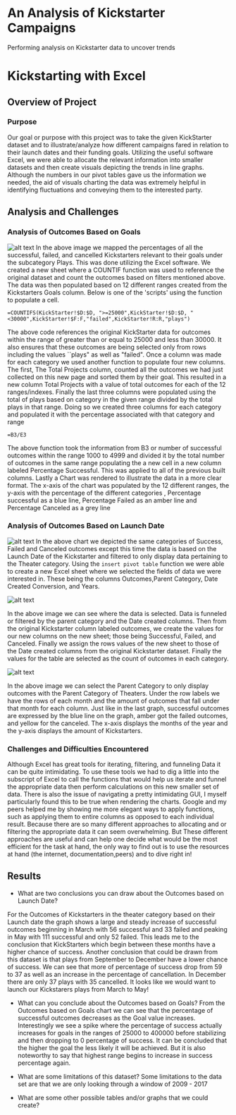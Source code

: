 # An Analysis of Kickstarter Campaigns
Performing analysis on Kickstarter data to uncover trends

# Kickstarting with Excel

## Overview of Project

### Purpose
Our goal or purpose with this project was to take the given KickStarter dataset and to illustrate/analyze how different campaigns fared in relation to their launch dates and their funding goals. Utilizing the useful software Excel, we were able to allocate the relevant information into smaller datasets and then create visuals depicting the trends in line graphs. Although the numbers in our pivot tables gave us the information we needed, the aid of visuals charting the data was extremely helpful in identifying fluctuations and conveying them to the interested party.
## Analysis and Challenges

### Analysis of Outcomes Based on Goals
![alt text](https://github.com/sebcampos/kickstarter-analysis/blob/master/resources/Outcomes_vs_Goals.png?raw=true)
In the above image we mapped the percentages of all the successful, failed, and cancelled Kickstarters relevant to their goals under the subcategory Plays. This was done utilizing the Excel software. We created a new sheet where a COUNTIF function was used to reference the original dataset and count the outcomes based on filters mentioned above. The data was then populated based on 12 different ranges created from the Kickstarters Goals column. Below is one of the 'scripts' using the function to populate a cell.

`=COUNTIFS(KickStarter!$D:$D, ">=25000",KickStarter!$D:$D, "<30000",KickStarter!$F:F,"failed",KickStarter!R:R,"plays")`

The above code references the original KickStarter data for outcomes within the range of greater than or equal to 25000  and less than 30000. It also ensures that these outcomes are being selected only from rows including the values ``plays" as well as "failed". Once a column was made for each category we used another function to populate four new columns. The first, The Total Projects column, counted all the outcomes we had just collected on this new page and sorted them by their goal. This resulted in a new column Total Projects with a value of total outcomes for each of the 12 ranges/indexes. Finally the last three columns were populated using the total of plays based on category in the given range divided by the total plays in that range. Doing so we created three columns for each category and populated it with the percentage associated with that category and range

`=B3/E3`

The above function took the information from B3 or number of successful outcomes within the range 1000 to 4999 and divided it by the total number of outcomes in the same range populating the a new cell in a new column labeled Percentage Successful. This was applied to all of the previous built columns. Lastly a Chart was rendered to illustrate the data in a more clear format. The x-axis of the chart was populated by the 12 different ranges, the y-axis with the percentage of the different categories , Percentage successful as a blue line, Percentage Failed as an amber line and Percentage Canceled as a grey line

### Analysis of Outcomes Based on Launch Date
![alt text](https://github.com/sebcampos/kickstarter-analysis/blob/master/resources/Theater_Outcomes_vs_Launch.png?raw=true)
In the above chart we depicted the same categories of Success, Failed and Canceled outcomes except this time the data is based on the Launch Date of the Kickstarter and filtered to only display data pertaining to the Theater category. Using the `insert pivot table` function we were able to create a new Excel sheet where we selected the fields of data we were interested in. These being the columns Outcomes,Parent Category, Date Created Conversion,  and Years.

![alt text](https://github.com/sebcampos/kickstarter-analysis/blob/master/ExcelPhotos/Screen%20Shot%202020-09-19%20at%209.12.39%20PM.png?raw=true)

In the above image we can see where the data is selected. Data is funneled or filtered by the parent category and the Date created columns. Then from the original Kickstarter column labeled outcomes, we create the values for our new columns on the new sheet; those being Successful, Failed, and Canceled. Finally we assign the rows values of the new sheet to those of the Date created columns from the original Kickstarter dataset. Finally the values for the table are selected as the count of outcomes in each category.

![alt text](https://github.com/sebcampos/kickstarter-analysis/blob/master/ExcelPhotos/Screen%20Shot%202020-09-19%20at%209.21.24%20PM.png?raw=true)

In the above image we can select the Parent Category to only display outcomes with the Parent Category of Theaters. Under the row labels we have the rows of each
month  and the amount of outcomes that fall under that month for each column. Just like in the last graph, successful outcomes are expressed by the blue line on the graph, amber got the failed outcomes, and yellow for the canceled. The x-axis displays the months of the year and the y-axis displays the amount of Kickstarters.

### Challenges and Difficulties Encountered

Although Excel has great tools for iterating, filtering, and funneling Data it can be quite intimidating. To use these tools we had to dig a little into the subscript of Excel to call the functions that would help us iterate and funnel the appropriate data then perform calculations on this new smaller set of data.
There is also the issue of navigating a pretty intimidating GUI, I myself particularly found this to be true when rendering the charts. Google and my peers helped me by showing me more elegant ways to apply functions, such as applying them to entire columns as opposed to each individual result. Because there are so many different approaches to allocating and or filtering the appropriate data it can seem overwhelming. But These different approaches are useful and can help one decide what would be the most efficient for the task at hand, the only way to find out is to use the resources at hand (the internet, documentation,peers) and to dive right in!


## Results

- What are two conclusions you can draw about the Outcomes based on Launch Date?

For the Outcomes of Kickstarters in the theater category based on their Launch date the graph shows a large and steady increase of successful outcomes beginning in March with 56 successful and 33 failed and peaking in May with 111 successful and only 52 failed. This leads me to the conclusion that KickStarters which begin between these months have a higher chance of success. Another conclusion that could be drawn from this dataset is that plays from September to December have a lower chance of success. We can see that more of percentage of success drop from 59 to 37 as well as an increase in the percentage of cancellation. In December there are only 37 plays with 35 cancelled. It looks like we would want to launch our Kickstarers  plays from March to May! 
  
- What can you conclude about the Outcomes based on Goals?
From the Outcomes based on Goals chart we can see that the percentage of successful outcomes decreases as the Goal value increases. Interestingly we see a spike where the percentage of success actually increases for goals in the ranges of 25000 to 400000 before stabilizing  and then dropping to 0 percentage of success. It can be concluded that the higher the goal the less likely it will be achieved. But it is also noteworthy to say that highest range begins to increase in success percentage again.

- What are some limitations of this dataset?
Some limitations to the data set are that we are only looking through a window of 2009 - 2017




- What are some other possible tables and/or graphs that we could create?


